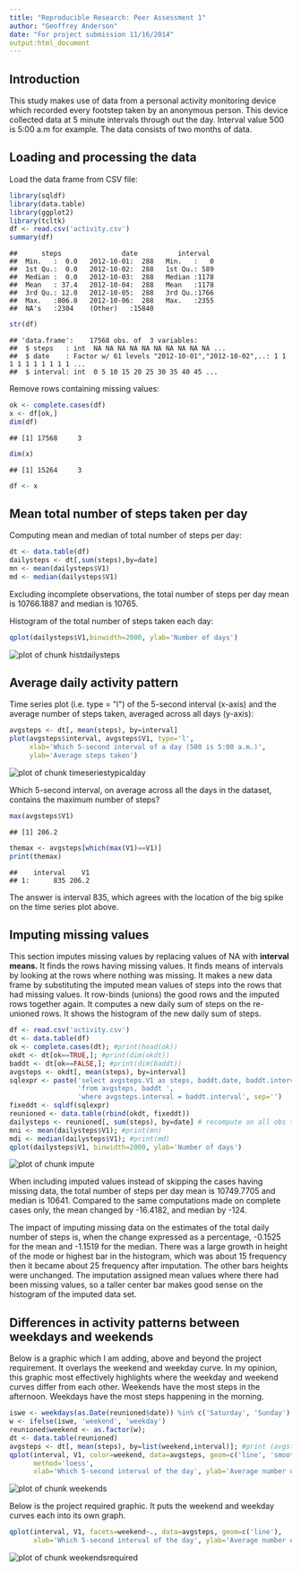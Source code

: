 ```yaml
---
title: "Reproducible Research: Peer Assessment 1"
author: "Geoffrey Anderson"
date: "For project submission 11/16/2014"
output:html_document
---
```


## Introduction



This study makes use of data from a personal activity monitoring device
which recorded every footstep taken by an anonymous person.
This device collected data at 5 minute intervals through out the day. Interval
value 500 is 5:00 a.m for example. The data consists of two months of data.

## Loading and processing the data
Load the data frame from CSV file:

```r
library(sqldf)
library(data.table)
library(ggplot2)
library(tcltk)
df <- read.csv('activity.csv')
summary(df)
```

```
##      steps               date          interval   
##  Min.   :  0.0   2012-10-01:  288   Min.   :   0  
##  1st Qu.:  0.0   2012-10-02:  288   1st Qu.: 589  
##  Median :  0.0   2012-10-03:  288   Median :1178  
##  Mean   : 37.4   2012-10-04:  288   Mean   :1178  
##  3rd Qu.: 12.0   2012-10-05:  288   3rd Qu.:1766  
##  Max.   :806.0   2012-10-06:  288   Max.   :2355  
##  NA's   :2304    (Other)   :15840
```

```r
str(df)
```

```
## 'data.frame':	17568 obs. of  3 variables:
##  $ steps   : int  NA NA NA NA NA NA NA NA NA NA ...
##  $ date    : Factor w/ 61 levels "2012-10-01","2012-10-02",..: 1 1 1 1 1 1 1 1 1 1 ...
##  $ interval: int  0 5 10 15 20 25 30 35 40 45 ...
```
Remove rows containing missing values:

```r
ok <- complete.cases(df)
x <- df[ok,]
dim(df)
```

```
## [1] 17568     3
```

```r
dim(x)
```

```
## [1] 15264     3
```

```r
df <- x
```

## Mean total number of steps taken per day

Computing mean and median of total number of steps per day:

```r
dt <- data.table(df)
dailysteps <- dt[,sum(steps),by=date]
mn <- mean(dailysteps$V1)
md <- median(dailysteps$V1)
```
Excluding incomplete observations, the total number of steps per day mean is
10766.1887 and median is 10765.

Histogram of the total number of steps taken each day:

```r
qplot(dailysteps$V1,binwidth=2000, ylab='Number of days')
```

![plot of chunk histdailysteps](figure/histdailysteps.png) 

## Average daily activity pattern

Time series plot (i.e. type = "l") of the 5-second interval (x-axis) and the
average number of steps taken, averaged across all days (y-axis):

```r
avgsteps <- dt[, mean(steps), by=interval]
plot(avgsteps$interval, avgsteps$V1, type='l',
     xlab='Which 5-second interval of a day (500 is 5:00 a.m.)',
     ylab='Average steps taken')
```

![plot of chunk timeseriestypicalday](figure/timeseriestypicalday.png) 

Which 5-second interval, on average across all the days in the dataset, contains
the maximum number of steps?


```r
max(avgsteps$V1)
```

```
## [1] 206.2
```

```r
themax <- avgsteps[which(max(V1)==V1)]
print(themax)
```

```
##    interval    V1
## 1:      835 206.2
```
The answer is interval 835, which agrees with the location of
the big spike on the time series plot above.

## Imputing missing values

This section imputes missing values by replacing values of NA with **interval means.**
It finds the rows having missing values.
It finds means of intervals by looking at the rows where nothing was missing.
It makes a new data frame by substituting the imputed mean values of steps into
the rows that had missing values.
It row-binds (unions) the good rows and the imputed rows together again.
It computes a new daily sum of steps on the re-unioned rows.
It shows the histogram of the new daily sum of steps.

```r
df <- read.csv('activity.csv')
dt <- data.table(df)
ok <- complete.cases(dt); #print(head(ok))
okdt <- dt[ok==TRUE,]; #print(dim(okdt))
baddt <- dt[ok==FALSE,]; #print(dim(baddt))
avgsteps <- okdt[, mean(steps), by=interval]
sqlexpr <- paste('select avgsteps.V1 as steps, baddt.date, baddt.interval ',
                 'from avgsteps, baddt ',
                 'where avgsteps.interval = baddt.interval', sep='')
fixeddt <- sqldf(sqlexpr)
reunioned <- data.table(rbind(okdt, fixeddt))
dailysteps <- reunioned[, sum(steps), by=date] # recompute on all obs together.
mni <- mean(dailysteps$V1); #print(mn)
mdi <- median(dailysteps$V1); #print(md)
qplot(dailysteps$V1, binwidth=2000, ylab='Number of days')
```

![plot of chunk impute](figure/impute.png) 

When including imputed values instead of skipping the cases having missing data,
the total number of steps per day mean is 10749.7705 and median is 10641.
Compared to the same computations made on complete cases only, the mean changed
by -16.4182, and median by -124.

The impact of imputing missing data on the estimates of the total daily number
of steps is, when the change expressed as a percentage, -0.1525 for
the mean and -1.1519 for the median.  There was a large growth in
height of the mode or highest bar in the histogram, which was about 15 frequency
then it became about 25 frequency after imputation. The other bars heights were
unchanged. The imputation assigned mean values where there had been missing
values, so a taller center bar makes good sense on the histogram of the imputed
data set.

## Differences in activity patterns between weekdays and weekends

Below is a graphic which I am adding, above and beyond the project requirement.
It overlays the weekend and weekday curve.  In my opinion, this graphic most
effectively highlights where the weekday and weekend curves differ from each
other. Weekends have the most steps in the afternoon. Weekdays have the most
steps happening in the morning.


```r
iswe <- weekdays(as.Date(reunioned$date)) %in% c('Saturday', 'Sunday')
w <- ifelse(iswe, 'weekend', 'weekday')
reunioned$weekend <- as.factor(w);
dt <- data.table(reunioned)
avgsteps <- dt[, mean(steps), by=list(weekend,interval)]; #print (avgsteps)
qplot(interval, V1, color=weekend, data=avgsteps, geom=c('line', 'smooth'),
      method='loess',
      xlab='Which 5-second interval of the day', ylab='Average number of steps')
```

![plot of chunk weekends](figure/weekends.png) 

Below is the project required graphic. It puts the weekend and weekday curves
each into its own graph.


```r
qplot(interval, V1, facets=weekend~., data=avgsteps, geom=c('line'),
      xlab='Which 5-second interval of the day', ylab='Average number of steps')
```

![plot of chunk weekendsrequired](figure/weekendsrequired.png) 

